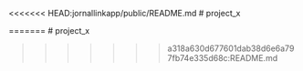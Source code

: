 <<<<<<< HEAD:jornallinkapp/public/README.md
﻿# project_x
 
=======
﻿# project_x
>>>>>>> a318a630d677601dab38d6e6a797fb74e335d68c:README.md
